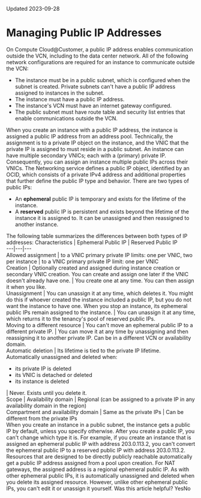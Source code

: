 Updated 2023-09-28
# Managing Public IP Addresses
On Compute Cloud@Customer, a public IP address enables communication outside the VCN, including to the data center network.
All of the following network configurations are required for an instance to communicate outside the VCN:
  * The instance must be in a public subnet, which is configured when the subnet is created. Private subnets can't have a public IP address assigned to instances in the subnet.
  * The instance must have a public IP address.
  * The instance's VCN must have an internet gateway configured.
  * The public subnet must have route table and security list entries that enable communications outside the VCN.


When you create an instance with a public IP address, the instance is assigned a public IP address from an address pool. Technically, the assignment is to a private IP object on the instance, and the VNIC that the private IP is assigned to must reside in a public subnet. An instance can have multiple secondary VNICs; each with a (primary) private IP. Consequently, you can assign an instance multiple public IPs across their VNICs.
The Networking service defines a public IP object, identified by an OCID, which consists of a private IPv4 address and additional properties that further define the public IP type and behavior. There are two types of public IPs: 
  * An **ephemeral** public IP is temporary and exists for the lifetime of the instance.
  * A **reserved** public IP is persistent and exists beyond the lifetime of the instance it is assigned to. It can be unassigned and then reassigned to another instance.


The following table summarizes the differences between both types of IP addresses:
Characteristics  |  Ephemeral Public IP |  Reserved Public IP  
---|---|---  
Allowed assignment |  to a VNIC primary private IP limits: one per VNIC, two per instance |  to a VNIC primary private IP limit: one per VNIC  
Creation |  Optionally created and assigned during instance creation or secondary VNIC creation. You can create and assign one later if the VNIC doesn't already have one. |  You create one at any time. You can then assign it when you like.  
Unassignment |  You can unassign it at any time, which deletes it. You might do this if whoever created the instance included a public IP, but you do not want the instance to have one. When you stop an instance, its ephemeral public IPs remain assigned to the instance. |  You can unassign it at any time, which returns it to the tenancy's pool of reserved public IPs.  
Moving to a different resource |  You can't move an ephemeral public IP to a different private IP. |  You can move it at any time by unassigning and then reassigning it to another private IP. Can be in a different VCN or availability domain.  
Automatic deletion |  Its lifetime is tied to the private IP lifetime. Automatically unassigned and deleted when:
  * its private IP is deleted
  * its VNIC is detached or deleted
  * its instance is deleted

|  Never. Exists until you delete it.  
Scope |  Availability domain |  Regional (can be assigned to a private IP in any availability domain in the region)  
Compartment and availability domain |  Same as the private IPs |  Can be different from the private IPs  
When you create an instance in a public subnet, the instance gets a public IP by default, unless you specify otherwise. After you create a public IP, you can't change which type it is. For example, if you create an instance that is assigned an ephemeral public IP with address 203.0.113.2, you can't convert the ephemeral public IP to a reserved public IP with address 203.0.113.2.
Resources that are designed to be directly publicly reachable automatically get a public IP address assigned from a pool upon creation. For NAT gateways, the assigned address is a regional ephemeral public IP. As with other ephemeral public IPs, it is automatically unassigned and deleted when you delete its assigned resource. However, unlike other ephemeral public IPs, you can't edit it or unassign it yourself.
Was this article helpful?
YesNo

